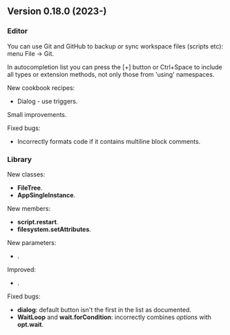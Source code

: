 ## Version 0.18.0 (2023-)

### Editor
You can use Git and GitHub to backup or sync workspace files (scripts etc): menu File -> Git.

In autocompletion list you can press the [+] button or Ctrl+Space to include all types or extension methods, not only those from 'using' namespaces.

New cookbook recipes:
- Dialog - use triggers.

Small improvements.

Fixed bugs:
- Incorrectly formats code if it contains multiline block comments.

### Library
New classes:
- **FileTree**.
- **AppSingleInstance**.

New members:
- **script.restart**.
- **filesystem.setAttributes**.

New parameters:
- .

Improved:
- .

Fixed bugs:
- **dialog**: default button isn't the first in the list as documented.
- **WaitLoop** and **wait.forCondition**: incorrectly combines *options* with **opt.wait**.
